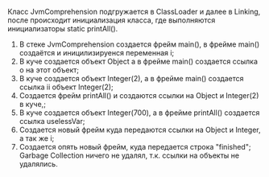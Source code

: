 Класс JvmComprehension подгружается в ClassLoader
и далее в Linking, после происходит инициализация
класса, где выполняются инициализаторы static
printAll().

1. В стеке JvmComprehension создается фрейм main(),
   в фрейме main() создаётся и иницилизируенся
   переменная i;
2. В куче создается объект Object а в фрейме main()
   создается ссылка o на этот объект;
3. В куче создается объект Integer(2), а в фрейме
   main() создается ссылка ii объект Integer(2);
4. Создается фрейм printAll() и создаются ссылки
   на Object и Integer(2) в куче,;
5. В куче создается объект Integer(700), а в фрейме
   printAll() создается ссылка uselessVar;
6. Создается новый фрейм куда передаются ссылки на
   Object и Integer, а так же i;
7. Создается опять новый фрейм, куда передается
   строка "finished";
   Garbage Collection ничего не удалял, т.к. ссылки
   на объекты не удалялись.